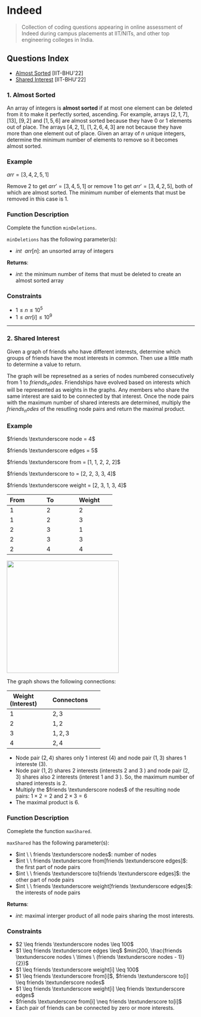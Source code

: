 # Indeed
> Collection of coding questions appearing in online assessment of Indeed during campus placements at IIT/NITs, and other top engineering colleges in India.

## Questions Index

* [Almost Sorted](#1-almost-sorted) [IIT-BHU'22]
* [Shared Interest](#2-shared-interest) [IIT-BHU'22]

### 1. Almost Sorted

An array of integers is $\textbf{almost sorted}$ if at most one element can be deleted from it to make it perfectly sorted, ascending. For example, arrays $[2, 1, 7]$, $[13]$, $[9, 2]$ and $[1, 5, 6]$ are almost sorted because they have $0$ or $1$ elements out of place. The arrays $[4, 2, 1]$, $[1, 2, 6, 4, 3]$ are not because they have more than one element out of place. Given an array of $n$ unique integers, determine the minimum number of elements to remove so it becomes almost sorted.

### Example

$arr = [3, 4, 2, 5, 1]$

Remove $2$ to get $arr' = [3, 4, 5, 1]$ or remove $1$ to get $arr' = [3, 4, 2, 5]$, both of which are almost sorted. The minimum number of elements that must be removed in this case is $1$.

### Function Description

Complete the function `minDeletions`. 

`minDeletions` has the following parameter(s):

* $int \ \ arr[n]$: an unsorted array of integers

$\textbf{Returns}$:
* $int$: the minimum number of items that must be deleted to create an almost sorted array

### Constraints

* $1 \leq n \leq 10^5$
* $1 \leq arr[i] \leq 10^9$

---

### 2. Shared Interest

Given a graph of friends who have different interests, determine which groups of friends have the most interests in common. Then use a little math to determine a value to return.

The graph will be represetned as a series of nodes numbered consecutively from $1$ to $friends_nodes$. Friendships have evolved based on interests which will be represented as weights in the graphs. Any members who share the same interest are said to be connected by that interest. Once the node pairs with the maximum number of shared interests are determined, multiply the $friends_nodes$ of the resutling node pairs and return the maximal product.

### Example

$friends \textunderscore node = 4$

$friends \textunderscore edges = 5$

$friends \textunderscore from = [1, 1, 2, 2, 2]$

$friends \textunderscore to = [2, 2, 3, 3, 4]$

$friends \textunderscore weight = [2, 3, 1, 3, 4]$

| From &nbsp; &nbsp; &nbsp; &nbsp; &nbsp; | To &nbsp; &nbsp; &nbsp; &nbsp; &nbsp; &nbsp; | Weight &nbsp; &nbsp; &nbsp; |
| -------- | -------- | -------- |
| $1$        | $2$    | $2$        |
| $1$        | $2$    | $3$        |
| $2$        | $3$    | $1$        |
| $2$        | $3$    | $3$        |
| $2$        | $4$    | $4$        |

<img src="https://github.com/mrsac7/placement-resources/blob/main/Indeed/gph.png" width="300">

The graph shows the following connections:

| Weight &nbsp; &nbsp; &nbsp; <br /> (Interest) &nbsp; &nbsp; &nbsp; | Connectons &nbsp; &nbsp; &nbsp; |
| -------- | -------- |
| $1$        | $2, 3$   |
| $2$        | $1, 2$   |
| $3$        | $1, 2, 3$   |
| $4$        | $2, 4$   |

* Node pair $(2, 4)$ shares only $1$ interest $(4)$ and node pair $(1, 3)$ shares $1$ intereste $(3)$.
* Node pair $(1, 2)$ shares $2$ interests (interests $2$ and $3$ ) and node pair $(2, 3)$ shares also $2$ interests (interest $1$ and $3$ ). So, the maximum number of shared interests is $2$.
* Multiply the $friends \textunderscore nodes$ of the resulting node pairs: $1 \times 2 = 2$ and $2 \times 3 = 6$
* The maximal product is $6$.

### Function Description

Comeplete the function `maxShared`.

`maxShared` has the following parameter(s):
* $int \ \ friends \textunderscore nodes$: number of nodes
* $int \ \ friends \textunderscore from[friends \textunderscore edges]$: the first part of node pairs
* $int \ \ friends \textunderscore to[friends \textunderscore edges]$: the other part of node pairs
* $int \ \ friends \textunderscore weight[friends \textunderscore edges]$: the interests of node pairs

$\textbf{Returns}$:
* $int$: maximal interger product of all node pairs sharing the most interests.

### Constraints

* $2 \leq friends \textunderscore nodes \leq 100$
* $1 \leq friends \textunderscore edges \leq$ $min(200, \frac{friends \textunderscore nodes \ \times \ (friends \textunderscore nodes - 1)}{2})$
* $1 \leq friends \textunderscore weight[i] \leq 100$
* $1 \leq friends \textunderscore from[i]$, $friends \textunderscore to[i] \leq friends \textunderscore nodes$
* $1 \leq friends \textunderscore weight[i] \leq friends \textunderscore edges$
* $friends \textunderscore from[i] \neq friends \textunderscore to[i]$
* Each pair of friends can be connected by zero or more interests.



